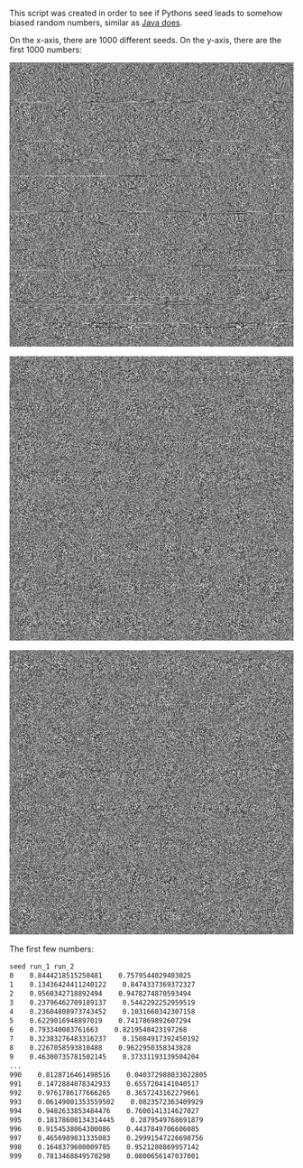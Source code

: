 This script was created in order to see if Pythons seed leads to somehow biased
random numbers, similar as [Java
does](https://stackoverflow.com/q/12282628/562769).

On the x-axis, there are 1000 different seeds. On the y-axis, there are the first
1000 numbers:

![](1000-random-numbers-java.png)

![](1000-random-numbers-python.png)

![](1000-random-numbers-numpy.png)

The first few numbers:

```
seed run_1 run_2
0    0.8444218515250481    0.7579544029403025
1    0.13436424411240122    0.8474337369372327
2    0.9560342718892494    0.9478274870593494
3    0.23796462709189137    0.5442292252959519
4    0.23604808973743452    0.1031660342307158
5    0.6229016948897019    0.7417869892607294
6    0.793340083761663    0.8219540423197268
7    0.32383276483316237    0.15084917392450192
8    0.2267058593810488    0.9622950358343828
9    0.46300735781502145    0.37331193139504204
...
990    0.8128716461498516    0.040372988033022805
991    0.1472884078342933    0.6557204141040517
992    0.9761786177666265    0.3657243162279661
993    0.06149001353559502    0.0823572363409929
994    0.9482633853484476    0.7600141314627027
995    0.18178608134314445    0.2879549768691879
996    0.9154538064300086    0.4437849706606085
997    0.4656989831335083    0.29991547226698756
998    0.1648379600009785    0.9521280869957142
999    0.7813468849570298    0.0800656147037001
```
